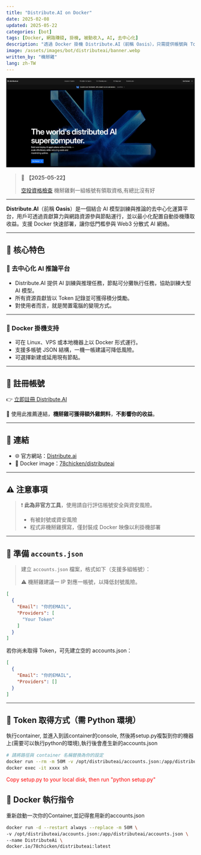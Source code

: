 ```yaml
---
title: "Distribute.AI on Docker"
date: 2025-02-08
updated: 2025-05-22
categories: [bot]
tags: [Docker, 網路賺錢, 掛機, 被動收入, AI, 去中心化]
description: "透過 Docker 掛機 Distribute.AI（前稱 Oasis），只需提供帳號與 Token，即可參與去中心化 AI 計算資源網絡並獲得收益。"
image: /assets/images/bot/distributeai/banner.webp
written_by: "機掰雞"
lang: zh-TW
---
```


![Distribute.AI 封面圖](/assets/images/bot/distributeai/banner.webp)

> 📢 **【2025-05-22】**
>
> [空投資格檢查](https://claim.distribute.ai/)
> 機掰雞剩一組帳號有領取資格,有總比沒有好



--- 

**Distribute.AI**（前稱 **Oasis**）是一個結合 AI 模型訓練與推論的去中心化運算平台，用戶可透過貢獻算力與網路資源參與節點運行，並以最小化配置自動掛機賺取收益。支援 Docker 快速部署，讓你低門檻參與 Web3 分散式 AI 網絡。

---

## 🌟 核心特色

### 🧠 去中心化 AI 推論平台

- Distribute.AI 提供 AI 訓練與推理任務，節點可分攤執行任務，協助訓練大型 AI 模型。
- 所有資源貢獻皆以 Token 記錄並可獲得積分獎勵。
- 對使用者而言，就是閒置電腦的變現方式。

---

### 🐳 Docker 掛機支持

- 可在 Linux、VPS 或本地機器上以 Docker 形式運行。
- 支援多帳號 JSON 結構，一機一帳建議可降低風險。
- 可選擇新建或延用現有節點。

---

## 📝 註冊帳號

👉 [立即註冊 Distribute.AI](https://r.distribute.ai/jyhfeng0209)

🎉 使用此推薦連結，**機掰雞可獲得額外雞飼料**，**不影響你的收益**。

---

## 🔗 連結

- 🌐 官方網站：[Distribute.ai](https://www.distribute.ai/)
- 🐳 Docker image：[78chicken/distributeai](https://hub.docker.com/r/78chicken/distributeai)

---

## ⚠️ 注意事項

> ❗ **此為非官方工具**，使用請自行評估帳號安全與資安風險。
>
> - 有被封號或資安風險
> - 程式非機掰雞撰寫，僅封裝成 Docker 映像以利掛機部署

---

## 📄 準備 `accounts.json`

> 建立 `accounts.json` 檔案，格式如下（支援多組帳號）：
>
> ⚠️ 機掰雞建議一 IP 對應一帳號，以降低封號風險。
```json
[
  {
    "Email": "你的EMAIL",
    "Providers": [
      "Your Token"
    ]
  }
]
```
若你尚未取得 Token，可先建立空的 accounts.json：

```json
[
  {
    "Email": "你的EMAIL",
    "Providers": []
  }
]
```
---

## 🧪 Token 取得方式（需 Python 環境）
執行container, 並進入到該container的console, 然後將setup.py複製到你的機器上(需要可以執行python的環境),執行後會產生新的accounts.json
```bash
# 請將路徑與 container 名稱替換為你的設定
docker run --rm -m 50M -v /opt/distributeai/accounts.json:/app/distributeai/accounts.json --name DistributeAi docker.io/78chicken/distributeai:latest
docker exec -it xxxx sh
```
<span style="color: red;">Copy setup.py to your local disk, then run "python setup.py"</span>

## 🐳 Docker 執行指令
重新啟動一次你的Container,並記得套用新的accounts.json
```bash
docker run -d --restart always --replace -m 50M \
-v /opt/distributeai/accounts.json:/app/distributeai/accounts.json \
--name DistributeAi \
docker.io/78chicken/distributeai:latest
```

